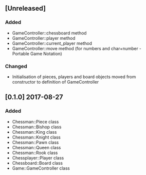 ## [Unreleased]

### Added

- GameController::chessboard method
- GameController::player method
- GameController::current_player method
- GameController::move method (for numbers and char+number - Portable Game Notation)

### Changed

- Initialisation of pieces, players and board objects moved from constructor to definition of GameController

## [0.1.0] 2017-08-27

### Added

- Chessman::Piece class
- Chessman::Bishop class
- Chessman::King class
- Chessman::Knight class
- Chessman::Pawn class
- Chessman::Queen class
- Chessman::Rook class
- Chessplayer::Player class
- Chessboard::Board class
- Game::GameController class
